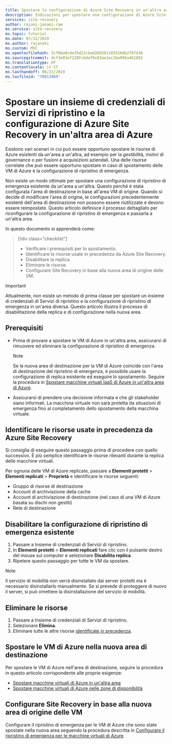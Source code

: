 ```yaml
---
title: Spostare la configurazione di Azure Site Recovery in un'altra area di Azure | Microsoft Docs
description: Indicazioni per spostare una configurazione di Azure Site Recovery in un'altra area di Azure
services: site-recovery
author: rajani-janaki-ram
ms.service: site-recovery
ms.topic: tutorial
ms.date: 07/31/2019
ms.author: rajanaki
ms.custom: MVC
ms.openlocfilehash: 2cf06a0c4e35d22cbad260201183516db2f07436
ms.sourcegitcommit: dcf3e03ef228fcbdaf0c83ae1ec2ba996a4b1892
ms.translationtype: HT
ms.contentlocale: it-IT
ms.lasthandoff: 08/23/2019
ms.locfileid: "70013469"
---
```

# <a name="move-a-recovery-services-vault-and-azure-site-recovery-configuration-to-another-azure-region"></a>Spostare un insieme di credenziali di Servizi di ripristino e la configurazione di Azure Site Recovery in un'altra area di Azure

Esistono vari scenari in cui può essere opportuno spostare le risorse di Azure esistenti da un'area a un'altra, ad esempio per la gestibilità, motivi di governance o per fusioni e acquisizioni aziendali. Una delle risorse correlate che può essere opportuno spostare in caso di spostamento delle VM di Azure è la configurazione di ripristino di emergenza. 

Non esiste un modo ottimale per spostare una configurazione di ripristino di emergenza esistente da un'area a un'altra. Questo perché è stata configurata l'area di destinazione in base all'area VM di origine. Quando si decide di modificare l'area di origine, le configurazioni precedentemente esistenti dell'area di destinazione non possono essere riutilizzate e devono essere reimpostate. Questo articolo definisce il processo dettagliato per riconfigurare la configurazione di ripristino di emergenza e passarla a un'altra area.

In questo documento si apprenderà come:

> [!div class="checklist"]
> * Verificare i prerequisiti per lo spostamento.
> * Identificare le risorse usate in precedenza da Azure Site Recovery.
> * Disabilitare la replica.
> * Eliminare le risorse.
> * Configurare Site Recovery in base alla nuova area di origine delle VM.

> [!IMPORTANT]
> Attualmente, non esiste un metodo di prima classe per spostare un insieme di credenziali di Servizi di ripristino e la configurazione di ripristino di emergenza in un'area diversa. Questo articolo illustra il processo di disabilitazione della replica e di configurazione nella nuova area.

## <a name="prerequisites"></a>Prerequisiti

- Prima di provare a spostare le VM di Azure in un'altra area, assicurarsi di rimuovere ed eliminare la configurazione di ripristino di emergenza. 

  > [!NOTE]
  > Se la nuova area di destinazione per la VM di Azure coincide con l'area di destinazione del ripristino di emergenza, è possibile usare la configurazione di replica esistente ed eseguire lo spostamento. Seguire la procedura in [Spostare macchine virtuali IaaS di Azure in un'altra area di Azure](azure-to-azure-tutorial-migrate.md).

- Assicurarsi di prendere una decisione informata e che gli stakeholder siano informati. La macchina virtuale non sarà protetta da situazioni di emergenza fino al completamento dello spostamento della macchina virtuale.

## <a name="identify-the-resources-that-were-used-by-azure-site-recovery"></a>Identificare le risorse usate in precedenza da Azure Site Recovery
Si consiglia di eseguire questo passaggio prima di procedere con quello successivo. È più semplice identificare le risorse rilevanti durante la replica delle macchine virtuali.

Per ognuna delle VM di Azure replicate, passare a **Elementi protetti** > **Elementi replicati** > **Proprietà** e identificare le risorse seguenti:

- Gruppo di risorse di destinazione
- Account di archiviazione della cache
- Account di archiviazione di destinazione (nel caso di una VM di Azure basata su dischi non gestiti) 
- Rete di destinazione


## <a name="disable-the-existing-disaster-recovery-configuration"></a>Disabilitare la configurazione di ripristino di emergenza esistente

1. Passare a Insieme di credenziali di Servizi di ripristino.
2. In **Elementi protetti** > **Elementi replicati** fare clic con il pulsante destro del mouse sul computer e selezionare **Disabilita replica**.
3. Ripetere questo passaggio per tutte le VM da spostare.

> [!NOTE]
> Il servizio di mobilità non verrà disinstallato dai server protetti ma è necessario disinstallarlo manualmente. Se si prevede di proteggere di nuovo il server, si può omettere la disinstallazione del servizio di mobilità.

## <a name="delete-the-resources"></a>Eliminare le risorse

1. Passare a Insieme di credenziali di Servizi di ripristino.
2. Selezionare **Elimina**.
3. Eliminare tutte le altre risorse [identificate in precedenza](#identify-the-resources-that-were-used-by-azure-site-recovery).
 
## <a name="move-azure-vms-to-the-new-target-region"></a>Spostare le VM di Azure nella nuova area di destinazione

Per spostare le VM di Azure nell'area di destinazione, seguire la procedura in questo articolo corrispondente alle proprie esigenze:

- [Spostare macchine virtuali di Azure in un'altra area](azure-to-azure-tutorial-migrate.md)
- [Spostare macchine virtuali di Azure nelle zone di disponibilità](move-azure-VMs-AVset-Azone.md)

## <a name="set-up-site-recovery-based-on-the-new-source-region-for-the-vms"></a>Configurare Site Recovery in base alla nuova area di origine delle VM

Configurare il ripristino di emergenza per le VM di Azure che sono state spostate nella nuova area seguendo la procedura descritta in [Configurare il ripristino di emergenza per le macchine virtuali di Azure](azure-to-azure-tutorial-enable-replication.md).
